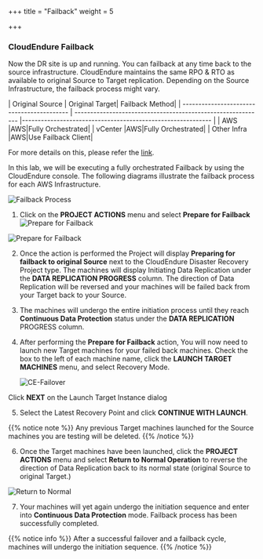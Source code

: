 +++
title = "Failback"
weight = 5

+++
### CloudEndure Failback

Now the DR site is up and running. You can failback at any time back to the source infrastructure. CloudEndure maintains the same RPO & RTO as available to original Source to Target replication. Depending on the Source Infrastructure, the failback process might vary. 

| Original Source                                  | Original Target| Failback Method|
    | ------------------------------------------ | ------------------------------------------------------------ |------------------------------------------------------------ |
    | AWS |AWS|Fully Orchestrated|
    | vCenter |AWS|Fully Orchestrated|
    | Other Infra |AWS|Use Failback Client|
    
 For more details on this, please refer the [link](https://docs.cloudendure.com/Content/Configuring_and_Running_Disaster_Recovery/Performing_a_Disaster_Recovery_Failover/Performing_a_Disaster_Recovery_Failover.htm). 

In this lab, we will be executing a fully orchestrated Failback by using the CloudEndure console. The following diagrams illustrate the failback process for each AWS Infrastructure.

![Failback Process](https://docs.cloudendure.com/Content/Resources/Images/failaws.png)

1. Click on the **PROJECT ACTIONS** menu and select **Prepare for Failback**
![Prepare for Failback](/lab1/prepare_for_failback.PNG?classes=shadow,border)

![Prepare for Failback](/lab1/prepare_for_failback_2.PNG?classes=shadow,border&width=20pc)

2. Once the action is performed the Project will display **Preparing for failback to original Source** next to the CloudEndure Disaster Recovery Project type. The machines will display Initiating Data Replication under the **DATA REPLICATION PROGRESS** column. The direction of Data Replication will be reversed and your machines will be failed back from your Target back to your Source.

3. The machines will undergo the entire initiation process until they reach **Continuous Data Protection** status under the **DATA REPLICATION** PROGRESS column.

4. After performing the **Prepare for Failback** action, You will now need to launch new Target machines for your failed back machines. Check the box to the left of each machine name, click the **LAUNCH TARGET MACHINES** menu, and select Recovery Mode.

   ![CE-Failover](/lab1/recovery_mode_launch.png?classes=shadow,border)

Click **NEXT** on the Launch Target Instance dialog

5. Select the Latest Recovery Point and click **CONTINUE WITH LAUNCH**.


{{% notice note %}}
Any previous Target machines launched for the Source machines you are testing will be deleted.
{{% /notice %}}


6. Once the Target machines have been launched, click the **PROJECT ACTIONS** menu and select **Return to Normal Operation** to reverse the direction of Data Replication back to its normal state (original Source to original Target.)

![Return to Normal](/lab1/return_to_normal.png?classes=shadow,border)

7. Your machines will yet again undergo the initiation sequence and enter into  **Continuous Data Protection** mode. Failback process has been successfully completed.


{{% notice info %}}
After a successful failover and a failback cycle, machines will undergo the initiation sequence.
{{% /notice %}}